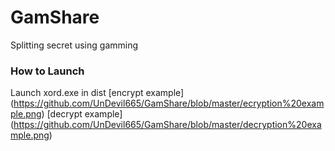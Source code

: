 # GamShare
Splitting secret using gamming

### How to Launch
Launch xord.exe in dist
[encrypt example] (https://github.com/UnDevil665/GamShare/blob/master/ecryption%20example.png)
[decrypt example] (https://github.com/UnDevil665/GamShare/blob/master/decryption%20example.png)
